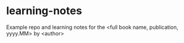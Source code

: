 # learning-notes
Example repo and learning notes for the &lt;full book name, publication, yyyy.MM> by &lt;author>
